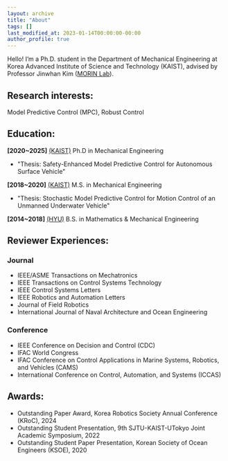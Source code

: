 ```yaml
---
layout: archive
title: "About"
tags: []
last_modified_at: 2023-01-14T00:00:00-00:00
author_profile: true
---
```


Hello! I’m a Ph.D. student in the Department of Mechanical Engineering at Korea Advanced Institute of Science and Technology (KAIST), advised by Professor Jinwhan Kim ([MORIN Lab](http://morin.kaist.ac.kr/)). 




## Research interests: 
Model Predictive Control (MPC), Robust Control

## Education: 
**[2020~2025]** [(KAIST)](https://me.kaist.ac.kr/main/main.html) Ph.D in Mechanical Engineering 

* "Thesis: Safety-Enhanced Model Predictive Control for Autonomous Surface Vehicle"

**[2018~2020]** [(KAIST)](https://me.kaist.ac.kr/main/main.html) M.S. in Mechanical Engineering 

* "Thesis: Stochastic Model Predictive Control for Motion Control of an Unmanned Underwater Vehicle"

**[2014~2018]** [(HYU)](http://math.hanyang.ac.kr/) B.S. in Mathematics & Mechanical Engineering 

## Reviewer Experiences:
### Journal
- IEEE/ASME Transactions on Mechatronics
- IEEE Transactions on Control Systems Technology
- IEEE Control Systems Letters
- IEEE Robotics and Automation Letters
- Journal of Field Robotics
- International Journal of Naval Architecture and Ocean Engineering

### Conference
- IEEE Conference on Decision and Control (CDC)
- IFAC World Congress
- IFAC Conference on Control Applications in Marine Systems, Robotics, and Vehicles (CAMS)
- International Conference on Control, Automation, and Systems (ICCAS)

## Awards:
- Outstanding Paper Award, Korea Robotics Society Annual Conference (KRoC), 2024 
- Outstanding Student Presentation, 9th SJTU-KAIST-UTokyo Joint Academic Symposium, 2022
- Outstanding Student Paper Presentation, Korean Society of Ocean Engineers (KSOE), 2020